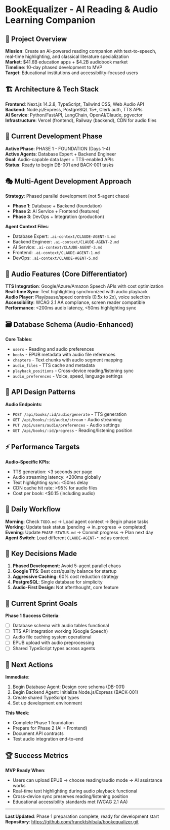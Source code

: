 # BookEqualizer - AI Reading & Audio Learning Companion

## 🎯 Project Overview
**Mission**: Create an AI-powered reading companion with text-to-speech, real-time highlighting, and classical literature specialization  
**Market**: $41.6B education apps + $4.2B audiobook market  
**Timeline**: 10-day phased development to MVP  
**Target**: Educational institutions and accessibility-focused users  

## 🏗️ Architecture & Tech Stack
**Frontend**: Next.js 14.2.8, TypeScript, Tailwind CSS, Web Audio API  
**Backend**: Node.js/Express, PostgreSQL 15+, Clerk auth, TTS APIs  
**AI Service**: Python/FastAPI, LangChain, OpenAI/Claude, pgvector  
**Infrastructure**: Vercel (frontend), Railway (backend), CDN for audio files  

## 📅 Current Development Phase
**Active Phase**: PHASE 1 - FOUNDATION (Days 1-4)  
**Active Agents**: Database Expert + Backend Engineer  
**Goal**: Audio-capable data layer + TTS-enabled APIs  
**Status**: Ready to begin DB-001 and BACK-001 tasks  

## 🎭 Multi-Agent Development Approach
**Strategy**: Phased parallel development (not 5-agent chaos)  
- **Phase 1**: Database + Backend (foundation)  
- **Phase 2**: AI Service + Frontend (features)  
- **Phase 3**: DevOps + Integration (production)  

**Agent Context Files**:
- Database Expert: `.ai-context/CLAUDE-AGENT-4.md`
- Backend Engineer: `.ai-context/CLAUDE-AGENT-2.md`  
- AI Service: `.ai-context/CLAUDE-AGENT-3.md`
- Frontend: `.ai-context/CLAUDE-AGENT-1.md`
- DevOps: `.ai-context/CLAUDE-AGENT-5.md`

## 🎵 Audio Features (Core Differentiator)
**TTS Integration**: Google/Azure/Amazon Speech APIs with cost optimization  
**Real-time Sync**: Text highlighting synchronized with audio playback  
**Audio Player**: Play/pause/speed controls (0.5x to 2x), voice selection  
**Accessibility**: WCAG 2.1 AA compliance, screen reader compatible  
**Performance**: <200ms audio latency, <50ms highlighting sync  

## 🗃️ Database Schema (Audio-Enhanced)
**Core Tables**:
- `users` - Reading and audio preferences
- `books` - EPUB metadata with audio file references  
- `chapters` - Text chunks with audio segment mapping
- `audio_files` - TTS cache and metadata
- `playback_positions` - Cross-device reading/listening sync
- `audio_preferences` - Voice, speed, language settings

## 📡 API Design Patterns
**Audio Endpoints**:
- `POST /api/books/:id/audio/generate` - TTS generation
- `GET /api/books/:id/audio/stream` - Audio streaming
- `PUT /api/users/audio/preferences` - Audio settings
- `GET /api/books/:id/progress` - Reading/listening position

## ⚡ Performance Targets
**Audio-Specific KPIs**:
- TTS generation: <3 seconds per page
- Audio streaming latency: <200ms globally  
- Text highlighting sync: <50ms delay
- CDN cache hit rate: >95% for audio files
- Cost per book: <$0.15 (including audio)

## 🔄 Daily Workflow
**Morning**: Check `TODO.md` → Load agent context → Begin phase tasks  
**Working**: Update task status (pending → in_progress → completed)  
**Evening**: Update `PHASE-STATUS.md` → Commit progress → Plan next day  
**Agent Switch**: Load different `CLAUDE-AGENT-*.md` as context  

## 🚨 Key Decisions Made
1. **Phased Development**: Avoid 5-agent parallel chaos
2. **Google TTS**: Best cost/quality balance for startup
3. **Aggressive Caching**: 60% cost reduction strategy
4. **PostgreSQL**: Single database for simplicity
5. **Audio-First Design**: Not afterthought, core feature

## 🎯 Current Sprint Goals
**Phase 1 Success Criteria**:
- [ ] Database schema with audio tables functional
- [ ] TTS API integration working (Google Speech)
- [ ] Audio file caching system operational
- [ ] EPUB upload with audio preprocessing
- [ ] Shared TypeScript types across agents

## 📝 Next Actions
**Immediate**:
1. Begin Database Agent: Design core schema (DB-001)
2. Begin Backend Agent: Initialize Node.js/Express (BACK-001)
3. Create shared TypeScript types
4. Set up development environment

**This Week**:
- Complete Phase 1 foundation
- Prepare for Phase 2 (AI + Frontend)
- Document API contracts
- Test audio integration end-to-end

## 🏆 Success Metrics
**MVP Ready When**:
- Users can upload EPUB → choose reading/audio mode → AI assistance works
- Real-time text highlighting during audio playback functional
- Cross-device sync preserves reading/listening position  
- Educational accessibility standards met (WCAG 2.1 AA)

---
**Last Updated**: Phase 1 preparation complete, ready for development start  
**Repository**: https://github.com/francktshibala/bookequalizer.git